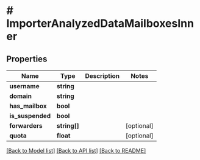 # # ImporterAnalyzedDataMailboxesInner

## Properties

Name | Type | Description | Notes
------------ | ------------- | ------------- | -------------
**username** | **string** |  |
**domain** | **string** |  |
**has_mailbox** | **bool** |  |
**is_suspended** | **bool** |  |
**forwarders** | **string[]** |  | [optional]
**quota** | **float** |  | [optional]

[[Back to Model list]](../../README.md#models) [[Back to API list]](../../README.md#endpoints) [[Back to README]](../../README.md)
